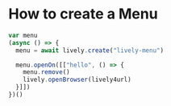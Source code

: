 # How to create a Menu

```javascript
var menu
(async () => {
  menu = await lively.create("lively-menu")

  menu.openOn([["hello", () => {
    menu.remove()
    lively.openBrowser(lively4url)
  }]])
})() 
```